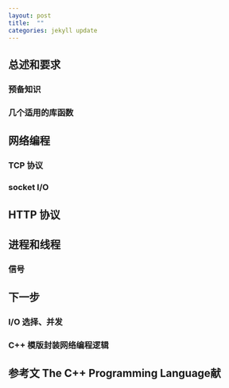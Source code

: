 ```yaml
---
layout: post
title:  ""
categories: jekyll update
---
```


## 总述和要求

### 预备知识

### 几个适用的库函数

## 网络编程

### TCP 协议

### socket I/O

## HTTP 协议

## 进程和线程

### 信号

## 下一步

### I/O 选择、并发

### C++ 模版封装网络编程逻辑

## 参考文 The C++ Programming Language献
